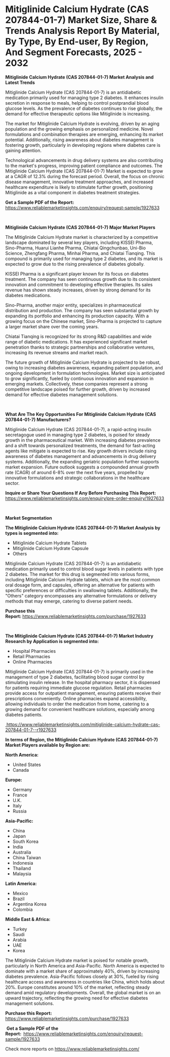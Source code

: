 <p><h1>Mitiglinide Calcium Hydrate (CAS 207844-01-7) Market Size, Share & Trends Analysis Report By Material, By Type, By End-user, By Region, And Segment Forecasts, 2025 - 2032</h1></p><p><strong>Mitiglinide Calcium Hydrate (CAS 207844-01-7) Market Analysis and Latest Trends</strong></p>
<p><p>Mitiglinide Calcium Hydrate (CAS 207844-01-7) is an antidiabetic medication primarily used for managing type 2 diabetes. It enhances insulin secretion in response to meals, helping to control postprandial blood glucose levels. As the prevalence of diabetes continues to rise globally, the demand for effective therapeutic options like Mitiglinide is increasing.</p><p>The market for Mitiglinide Calcium Hydrate is evolving, driven by an aging population and the growing emphasis on personalized medicine. Novel formulations and combination therapies are emerging, enhancing its market potential. Additionally, rising awareness about diabetes management is fostering growth, particularly in developing regions where diabetes care is gaining attention. </p><p>Technological advancements in drug delivery systems are also contributing to the market's progress, improving patient compliance and outcomes. The Mitiglinide Calcium Hydrate (CAS 207844-01-7) Market is expected to grow at a CAGR of 12.3% during the forecast period. Overall, the focus on chronic disease management, innovative treatment approaches, and increased healthcare expenditure is likely to stimulate further growth, positioning Mitiglinide as a vital component in diabetes treatment strategies.</p></p>
<p><strong>Get a Sample PDF of the Report:&nbsp;</strong> <a href="https://www.reliablemarketinsights.com/enquiry/request-sample/1927633?utm_campaign=1948&utm_medium=2&utm_source=Github&utm_content=ia&utm_term=15012025&utm_id=mitiglinide-calcium-hydrate-cas-207844-01-7">https://www.reliablemarketinsights.com/enquiry/request-sample/1927633</a></p>
<p>&nbsp;</p>
<p><strong>Mitiglinide Calcium Hydrate (CAS 207844-01-7) Major Market Players</strong></p>
<p><p>The Mitiglinide Calcium Hydrate market is characterized by a competitive landscape dominated by several key players, including KISSEI Pharma, Sino-Pharma, Huarui Lianhe Pharma, Chiatai Qingchunbao, Uni-Bio Science, Zhengfang Pharma, Minhai Pharma, and Chiatai Tianqing. This compound is primarily used for managing type 2 diabetes, and its market is expected to grow due to the rising prevalence of diabetes globally.</p><p>KISSEI Pharma is a significant player known for its focus on diabetes treatment. The company has seen continuous growth due to its consistent innovation and commitment to developing effective therapies. Its sales revenue has shown steady increases, driven by strong demand for its diabetes medications.</p><p>Sino-Pharma, another major entity, specializes in pharmaceutical distribution and production. The company has seen substantial growth by expanding its portfolio and enhancing its production capacity. With a growing focus on the Chinese market, Sino-Pharma is projected to capture a larger market share over the coming years.</p><p>Chiatai Tianqing is recognized for its strong R&D capabilities and wide range of diabetic medications. It has experienced significant market penetration thanks to strategic partnerships and collaborative ventures, increasing its revenue streams and market reach.</p><p>The future growth of Mitiglinide Calcium Hydrate is projected to be robust, owing to increasing diabetes awareness, expanding patient population, and ongoing development in formulation technologies. Market size is anticipated to grow significantly, fueled by continuous innovation and expansion in emerging markets. Collectively, these companies represent a strong competitive landscape poised for further growth, driven by increased demand for effective diabetes management solutions.</p></p>
<p>&nbsp;</p>
<p><strong>What Are The Key Opportunities For Mitiglinide Calcium Hydrate (CAS 207844-01-7) Manufacturers?</strong></p>
<p><p>Mitiglinide Calcium Hydrate (CAS 207844-01-7), a rapid-acting insulin secretagogue used in managing type 2 diabetes, is poised for steady growth in the pharmaceutical market. With increasing diabetes prevalence and a shift towards personalized treatments, the demand for fast-acting agents like mitigate is expected to rise. Key growth drivers include rising awareness of diabetes management and advancements in drug delivery systems. Additionally, the expanding geriatric population further supports market expansion. Future outlook suggests a compounded annual growth rate (CAGR) of around 6-8% over the next five years, propelled by innovative formulations and strategic collaborations in the healthcare sector.</p></p>
<p><strong>Inquire or Share Your Questions If Any Before Purchasing This Report:</strong> <a href="https://www.reliablemarketinsights.com/enquiry/pre-order-enquiry/1927633?utm_campaign=1948&utm_medium=2&utm_source=Github&utm_content=ia&utm_term=15012025&utm_id=mitiglinide-calcium-hydrate-cas-207844-01-7">https://www.reliablemarketinsights.com/enquiry/pre-order-enquiry/1927633</a></p>
<p>&nbsp;</p>
<p><strong>Market Segmentation</strong></p>
<p><strong>The Mitiglinide Calcium Hydrate (CAS 207844-01-7) Market Analysis by types is segmented into:</strong></p>
<p><ul><li>Mitiglinide Calcium Hydrate Tablets</li><li>Mitiglinide Calcium Hydrate Capsule</li><li>Others</li></ul></p>
<p><p>Mitiglinide Calcium Hydrate (CAS 207844-01-7) is an antidiabetic medication primarily used to control blood sugar levels in patients with type 2 diabetes. The market for this drug is segmented into various forms, including Mitiglinide Calcium Hydrate tablets, which are the most common oral dosage form, and capsules, offering an alternative for patients with specific preferences or difficulties in swallowing tablets. Additionally, the "Others" category encompasses any alternative formulations or delivery methods that may emerge, catering to diverse patient needs.</p></p>
<p><strong>Purchase this Report:&nbsp;</strong><a href="https://www.reliablemarketinsights.com/purchase/1927633?utm_campaign=1948&utm_medium=2&utm_source=Github&utm_content=ia&utm_term=15012025&utm_id=mitiglinide-calcium-hydrate-cas-207844-01-7">https://www.reliablemarketinsights.com/purchase/1927633</a></p>
<p>&nbsp;</p>
<p><strong>The Mitiglinide Calcium Hydrate (CAS 207844-01-7) Market Industry Research by Application is segmented into:</strong></p>
<p><ul><li>Hospital Pharmacies</li><li>Retail Pharmacies</li><li>Online Pharmacies</li></ul></p>
<p><p>Mitiglinide Calcium Hydrate (CAS 207844-01-7) is primarily used in the management of type 2 diabetes, facilitating blood sugar control by stimulating insulin release. In the hospital pharmacy sector, it is dispensed for patients requiring immediate glucose regulation. Retail pharmacies provide access for outpatient management, ensuring patients receive their prescriptions conveniently. Online pharmacies expand accessibility, allowing individuals to order the medication from home, catering to a growing demand for convenient healthcare solutions, especially among diabetes patients.</p></p>
<p><a href="https://www.reliablemarketinsights.com/mitiglinide-calcium-hydrate-cas-207844-01-7--r1927633?utm_campaign=1948&utm_medium=2&utm_source=Github&utm_content=ia&utm_term=15012025&utm_id=mitiglinide-calcium-hydrate-cas-207844-01-7">&nbsp;https://www.reliablemarketinsights.com/mitiglinide-calcium-hydrate-cas-207844-01-7--r1927633</a></p>
<p><strong>In terms of Region, the Mitiglinide Calcium Hydrate (CAS 207844-01-7) Market Players available by Region are:</strong></p>
<p>
    <p> <strong> North America: </strong>
        <ul>
            <li>United States</li>
            <li>Canada</li>
        </ul>
        </p> 
    <p> <strong> Europe: </strong>
        <ul>
            <li>Germany</li>
            <li>France</li>
            <li>U.K.</li>
            <li>Italy</li>
            <li>Russia</li>
        </ul>
        </p> 
    <p> <strong> Asia-Pacific: </strong>
        <ul>
            <li>China</li>
            <li>Japan</li>
            <li>South Korea</li>
            <li>India</li>
            <li>Australia</li>
            <li>China Taiwan</li>
            <li>Indonesia</li>
            <li>Thailand</li>
            <li>Malaysia</li>
        </ul>
        </p> 
    <p> <strong> Latin America: </strong>
        <ul>
            <li>Mexico</li>
            <li>Brazil</li>
            <li>Argentina Korea</li>
            <li>Colombia</li>
        </ul>
        </p> 
    <p> <strong> Middle East & Africa: </strong>
        <ul>
            <li>Turkey</li>
            <li>Saudi</li>
            <li>Arabia</li>
            <li>UAE</li>
            <li>Korea</li>
        </ul>
    </p>
    </p>
<p><p>The Mitiglinide Calcium Hydrate market is poised for notable growth, particularly in North America and Asia-Pacific. North America is expected to dominate with a market share of approximately 40%, driven by increasing diabetes prevalence. Asia-Pacific follows closely at 30%, fueled by rising healthcare access and awareness in countries like China, which holds about 20%. Europe constitutes around 10% of the market, reflecting steady demand amid regulatory developments. Overall, the global market is on an upward trajectory, reflecting the growing need for effective diabetes management solutions.</p></p>
<p><strong>Purchase this Report: </strong><a href="https://www.reliablemarketinsights.com/purchase/1927633?utm_campaign=1948&utm_medium=2&utm_source=Github&utm_content=ia&utm_term=15012025&utm_id=mitiglinide-calcium-hydrate-cas-207844-01-7">https://www.reliablemarketinsights.com/purchase/1927633</a></p>
<p>&nbsp;<strong>Get a Sample PDF of the Report:&nbsp;&nbsp;</strong><a href="https://www.reliablemarketinsights.com/enquiry/request-sample/1927633?utm_campaign=1948&utm_medium=2&utm_source=Github&utm_content=ia&utm_term=15012025&utm_id=mitiglinide-calcium-hydrate-cas-207844-01-7">https://www.reliablemarketinsights.com/enquiry/request-sample/1927633</a></p>
<p><strong></strong></p>
<p>Check more reports on <a href="https://www.reliablemarketinsights.com/?utm_campaign=1948&utm_medium=2&utm_source=Github&utm_content=ia&utm_term=15012025&utm_id=mitiglinide-calcium-hydrate-cas-207844-01-7">https://www.reliablemarketinsights.com/</a></p>